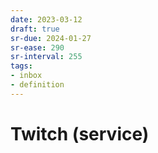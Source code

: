 ```yaml
---
date: 2023-03-12
draft: true
sr-due: 2024-01-27
sr-ease: 290
sr-interval: 255
tags:
- inbox
- definition
---
```


# Twitch (service)